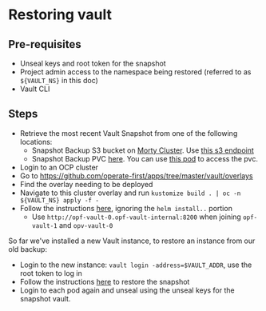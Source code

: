 # Restoring vault

## Pre-requisites
* Unseal keys and root token for the snapshot
* Project admin access to the namespace being restored (referred to as `${VAULT_NS}` in this doc)
* Vault CLI

## Steps
* Retrieve the most recent Vault Snapshot from one of the following locations:
  * Snapshot Backup S3 bucket on [Morty Cluster][mortys3bucket]. Use [this s3 endpoint][s3endpoint]
  * Snapshot Backup PVC [here][pvc]. You can use [this pod][toolpod] to access the pvc.
* Login to an OCP cluster
* Go to https://github.com/operate-first/apps/tree/master/vault/overlays
* Find the overlay needing to be deployed
* Navigate to this cluster overlay and run `kustomize build . | oc -n ${VAULT_NS} apply -f -`
* Follow the instructions [here][2], ignoring the `helm install..` portion
  * Use `http://opf-vault-0.opf-vault-internal:8200` when joining `opf-vault-1` and `opv-vault-0`

So far we've installed a new Vault instance, to restore an instance from our old backup:

* Login to the new instance: `vault login -address=$VAULT_ADDR`, use the root token to log in
* Follow the instructions [here][3] to restore the snapshot
* Login to each pod again and unseal using the unseal keys for the snapshot vault.

[1]: https://learn.hashicorp.com/tutorials/vault/sop-backup?in=vault/standard-procedures#single-vault-cluster
[2]: https://www.vaultproject.io/docs/platform/k8s/helm/openshift#highly-available-raft-mode
[3]: https://learn.hashicorp.com/tutorials/vault/sop-restore?in=vault/standard-procedures#single-vault-cluster
[mortys3bucket]: https://console-openshift-console.apps.morty.emea.operate-first.cloud/k8s/ns/opf-obcs/objectbucket.io~v1alpha1~ObjectBucketClaim/opf-vault-snapshots
[s3endpoint]: https://s3-openshift-storage.apps.morty.emea.operate-first.cloud
[pvc]: https://console-openshift-console.apps.smaug.na.operate-first.cloud/k8s/ns/vault/persistentvolumeclaims/vault-snapshots
[toolpod]: https://github.com/operate-first/apps/tree/master/vault/overlays/moc/smaug/backup-job/toolkitpod.yaml
